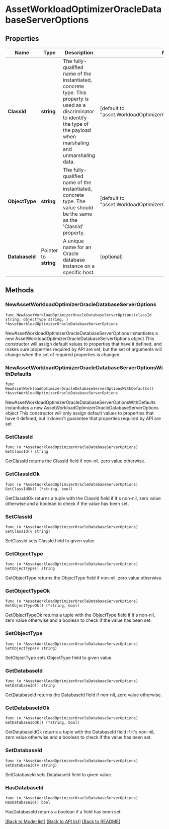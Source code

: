 # AssetWorkloadOptimizerOracleDatabaseServerOptions

## Properties

Name | Type | Description | Notes
------------ | ------------- | ------------- | -------------
**ClassId** | **string** | The fully-qualified name of the instantiated, concrete type. This property is used as a discriminator to identify the type of the payload when marshaling and unmarshaling data. | [default to "asset.WorkloadOptimizerOracleDatabaseServerOptions"]
**ObjectType** | **string** | The fully-qualified name of the instantiated, concrete type. The value should be the same as the &#39;ClassId&#39; property. | [default to "asset.WorkloadOptimizerOracleDatabaseServerOptions"]
**DatabaseId** | Pointer to **string** | A unique name for an Oracle database instance on a specific host. | [optional] 

## Methods

### NewAssetWorkloadOptimizerOracleDatabaseServerOptions

`func NewAssetWorkloadOptimizerOracleDatabaseServerOptions(classId string, objectType string, ) *AssetWorkloadOptimizerOracleDatabaseServerOptions`

NewAssetWorkloadOptimizerOracleDatabaseServerOptions instantiates a new AssetWorkloadOptimizerOracleDatabaseServerOptions object
This constructor will assign default values to properties that have it defined,
and makes sure properties required by API are set, but the set of arguments
will change when the set of required properties is changed

### NewAssetWorkloadOptimizerOracleDatabaseServerOptionsWithDefaults

`func NewAssetWorkloadOptimizerOracleDatabaseServerOptionsWithDefaults() *AssetWorkloadOptimizerOracleDatabaseServerOptions`

NewAssetWorkloadOptimizerOracleDatabaseServerOptionsWithDefaults instantiates a new AssetWorkloadOptimizerOracleDatabaseServerOptions object
This constructor will only assign default values to properties that have it defined,
but it doesn't guarantee that properties required by API are set

### GetClassId

`func (o *AssetWorkloadOptimizerOracleDatabaseServerOptions) GetClassId() string`

GetClassId returns the ClassId field if non-nil, zero value otherwise.

### GetClassIdOk

`func (o *AssetWorkloadOptimizerOracleDatabaseServerOptions) GetClassIdOk() (*string, bool)`

GetClassIdOk returns a tuple with the ClassId field if it's non-nil, zero value otherwise
and a boolean to check if the value has been set.

### SetClassId

`func (o *AssetWorkloadOptimizerOracleDatabaseServerOptions) SetClassId(v string)`

SetClassId sets ClassId field to given value.


### GetObjectType

`func (o *AssetWorkloadOptimizerOracleDatabaseServerOptions) GetObjectType() string`

GetObjectType returns the ObjectType field if non-nil, zero value otherwise.

### GetObjectTypeOk

`func (o *AssetWorkloadOptimizerOracleDatabaseServerOptions) GetObjectTypeOk() (*string, bool)`

GetObjectTypeOk returns a tuple with the ObjectType field if it's non-nil, zero value otherwise
and a boolean to check if the value has been set.

### SetObjectType

`func (o *AssetWorkloadOptimizerOracleDatabaseServerOptions) SetObjectType(v string)`

SetObjectType sets ObjectType field to given value.


### GetDatabaseId

`func (o *AssetWorkloadOptimizerOracleDatabaseServerOptions) GetDatabaseId() string`

GetDatabaseId returns the DatabaseId field if non-nil, zero value otherwise.

### GetDatabaseIdOk

`func (o *AssetWorkloadOptimizerOracleDatabaseServerOptions) GetDatabaseIdOk() (*string, bool)`

GetDatabaseIdOk returns a tuple with the DatabaseId field if it's non-nil, zero value otherwise
and a boolean to check if the value has been set.

### SetDatabaseId

`func (o *AssetWorkloadOptimizerOracleDatabaseServerOptions) SetDatabaseId(v string)`

SetDatabaseId sets DatabaseId field to given value.

### HasDatabaseId

`func (o *AssetWorkloadOptimizerOracleDatabaseServerOptions) HasDatabaseId() bool`

HasDatabaseId returns a boolean if a field has been set.


[[Back to Model list]](../README.md#documentation-for-models) [[Back to API list]](../README.md#documentation-for-api-endpoints) [[Back to README]](../README.md)


